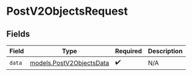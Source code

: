 # PostV2ObjectsRequest


## Fields

| Field                                                      | Type                                                       | Required                                                   | Description                                                |
| ---------------------------------------------------------- | ---------------------------------------------------------- | ---------------------------------------------------------- | ---------------------------------------------------------- |
| `data`                                                     | [models.PostV2ObjectsData](../models/postv2objectsdata.md) | :heavy_check_mark:                                         | N/A                                                        |